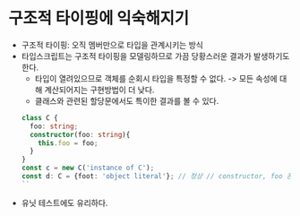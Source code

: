 # 구조적 타이핑에 익숙해지기

- 구조적 타이핑: 오직 멤버만으로 타입을 관계시키는 방식
- 타입스크립트는 구조적 타이핑을 모델링하므로 가끔 당황스러운 결과가 발생하기도 한다. 
  - 타입이 열려있으므로 객체를 순회시 타입을 특정할 수 없다. -> 모든 속성에 대해 계산되어지는 구현방법이 더 낮다. 
  - 클래스와 관련된 할당문에서도 특이한 결과를 볼 수 있다.
  ```ts
  class C {
    foo: string; 
    constructor(foo: string){
      this.foo = foo;
    }
  }
  const c = new C('instance of C');
  const d: C = {foot: 'object literal'}; // 정상 // constructor, foo 존재하기에 정상
  ``
- 유닛 테스트에도 유리하다. 
